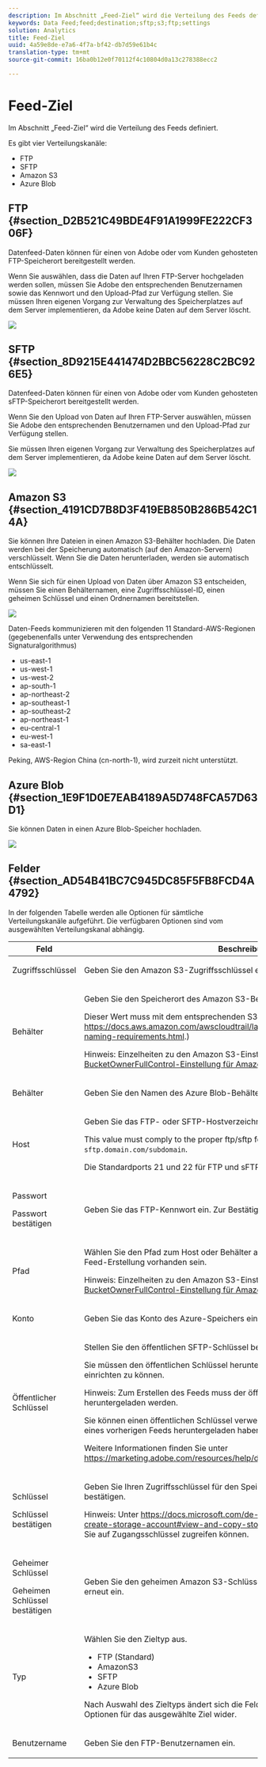 ```yaml
---
description: Im Abschnitt „Feed-Ziel“ wird die Verteilung des Feeds definiert.
keywords: Data Feed;feed;destination;sftp;s3;ftp;settings
solution: Analytics
title: Feed-Ziel
uuid: 4a59e8de-e7a6-4f7a-bf42-db7d59e61b4c
translation-type: tm+mt
source-git-commit: 16ba0b12e0f70112f4c10804d0a13c278388ecc2

---
```



# Feed-Ziel

Im Abschnitt „Feed-Ziel“ wird die Verteilung des Feeds definiert.

Es gibt vier Verteilungskanäle:

* FTP
* SFTP
* Amazon S3
* Azure Blob

## FTP {#section_D2B521C49BDE4F91A1999FE222CF306F}

Datenfeed-Daten können für einen von Adobe oder vom Kunden gehosteten FTP-Speicherort bereitgestellt werden.

Wenn Sie auswählen, dass die Daten auf Ihren FTP-Server hochgeladen werden sollen, müssen Sie Adobe den entsprechenden Benutzernamen sowie das Kennwort und den Upload-Pfad zur Verfügung stellen. Sie müssen Ihren eigenen Vorgang zur Verwaltung des Speicherplatzes auf dem Server implementieren, da Adobe keine Daten auf dem Server löscht.

![](assets/dest-ftp.jpg)

## SFTP {#section_8D9215E441474D2BBC56228C2BC926E5}

Datenfeed-Daten können für einen von Adobe oder vom Kunden gehosteten sFTP-Speicherort bereitgestellt werden.

Wenn Sie den Upload von Daten auf Ihren FTP-Server auswählen, müssen Sie Adobe den entsprechenden Benutzernamen und den Upload-Pfad zur Verfügung stellen.

<!-- 

Adobe Customer Care will provide you with a Public key. Verify in recording.

 -->

Sie müssen Ihren eigenen Vorgang zur Verwaltung des Speicherplatzes auf dem Server implementieren, da Adobe keine Daten auf dem Server löscht.

![](assets/dest-sftp.jpg)

## Amazon S3 {#section_4191CD7B8D3F419EB850B286B542C14A}

Sie können Ihre Dateien in einen Amazon S3-Behälter hochladen. Die Daten werden bei der Speicherung automatisch (auf den Amazon-Servern) verschlüsselt. Wenn Sie die Daten herunterladen, werden sie automatisch entschlüsselt.

Wenn Sie sich für einen Upload von Daten über Amazon S3 entscheiden, müssen Sie einen Behälternamen, eine Zugriffsschlüssel-ID, einen geheimen Schlüssel und einen Ordnernamen bereitstellen.

![](assets/dest-s3.jpg)

Daten-Feeds kommunizieren mit den folgenden 11 Standard-AWS-Regionen (gegebenenfalls unter Verwendung des entsprechenden Signaturalgorithmus)

* us-east-1
* us-west-1
* us-west-2
* ap-south-1
* ap-northeast-2
* ap-southeast-1
* ap-southeast-2
* ap-northeast-1
* eu-central-1
* eu-west-1
* sa-east-1

Peking, AWS-Region China (cn-north-1), wird zurzeit nicht unterstützt.

## Azure Blob {#section_1E9F1D0E7EAB4189A5D748FCA57D63D1}

Sie können Daten in einen Azure Blob-Speicher hochladen.

![](assets/azure.png)

## Felder {#section_AD54B41BC7C945DC85F5FB8FCD4A4792}

In der folgenden Tabelle werden alle Optionen für sämtliche Verteilungskanäle aufgeführt. Die verfügbaren Optionen sind vom ausgewählten Verteilungskanal abhängig.

<table id="table_F743C620C82349D9943A13B99EA312BA"> 
 <thead> 
  <tr> 
   <th colname="col1" class="entry"> Feld </th> 
   <th colname="col2" class="entry"> Beschreibung </th> 
  </tr> 
 </thead>
 <tbody> 
  <tr> 
   <td colname="col1"> <p>Zugriffsschlüssel </p> </td> 
   <td colname="col2"> <p>Geben Sie den Amazon S3-Zugriffsschlüssel ein. </p> </td> 
  </tr> 
  <tr> 
   <td colname="col1"> <p>Behälter </p> </td> 
   <td colname="col2"> <p>Geben Sie den Speicherort des Amazon S3-Behälters ein. </p> <p>Dieser Wert muss mit dem entsprechenden S3-Behälterformat übereinstimmen. (See <a href="https://docs.aws.amazon.com/awscloudtrail/latest/userguide/cloudtrail-s3-bucket-naming-requirements.html"  > https://docs.aws.amazon.com/awscloudtrail/latest/userguide/cloudtrail-s3-bucket-naming-requirements.html</a>.) </p> <p> <p>Hinweis: Einzelheiten zu den Amazon S3-Einstellungen finden Sie unter <a href="/help/export/analytics-data-feed/feed-troubleshooting.md#section_6797EBBB7E6D44D4B00C7AEDF4C2EE1D"  >BucketOwnerFullControl-Einstellung für Amazon S3-Datenfeeds</a>. </p> </p> </td> 
  </tr> 
  <tr> 
   <td colname="col1"> <p>Behälter </p> </td> 
   <td colname="col2"> <p>Geben Sie den Namen des Azure Blob-Behälters ein. </p> </td> 
  </tr> 
  <tr> 
   <td colname="col1"> <p> Host </p> </td> 
   <td colname="col2"> <p>Geben Sie das FTP- oder SFTP-Hostverzeichnis an. </p> <p>This value must comply to the proper ftp/sftp format, <code> ftp.domain.com/subdomain</code> or <code> sftp.domain.com/subdomain</code>. </p> <p> Die Standardports 21 und 22 für FTP und sFTP sind erforderlich. </p> </td> 
  </tr> 
  <tr> 
   <td colname="col1"> <p>Passwort </p> <p>Passwort bestätigen </p> </td> 
   <td colname="col2"> <p>Geben Sie das FTP-Kennwort ein. Zur Bestätigung neu eingeben </p> </td> 
  </tr> 
  <tr> 
   <td colname="col1"> <p>Pfad </p> </td> 
   <td colname="col2"> <p>Wählen Sie den Pfad zum Host oder Behälter aus. Dieser Pfad muss bereits vor der Feed-Erstellung vorhanden sein. </p> <p> <p>Hinweis: Einzelheiten zu den Amazon S3-Einstellungen finden Sie unter <a href="/help/export/analytics-data-feed/feed-troubleshooting.md#section_6797EBBB7E6D44D4B00C7AEDF4C2EE1D"  >BucketOwnerFullControl-Einstellung für Amazon S3-Datenfeeds</a>. </p> </p> </td> 
  </tr> 
  <tr> 
   <td colname="col1"> <p>Konto </p> </td> 
   <td colname="col2"> <p> Geben Sie das Konto des Azure-Speichers ein. </p> </td> 
  </tr> 
  <tr> 
   <td colname="col1"> <p>Öffentlicher Schlüssel </p> </td> 
   <td colname="col2"> <p>Stellen Sie den öffentlichen SFTP-Schlüssel bereit. </p> <p>Sie müssen den öffentlichen Schlüssel herunterladen, um das SFTP Repository einrichten zu können. </p> <p> <p>Hinweis: Zum Erstellen des Feeds muss der öffentliche Schlüssel nicht heruntergeladen werden. </p> </p> <p>Sie können einen öffentlichen Schlüssel verwenden, den Sie bereits beim Erstellen eines vorherigen Feeds heruntergeladen haben. </p> <p>Weitere Informationen finden Sie unter <a href="https://marketing.adobe.com/resources/help/en_US/whitepapers/ftp/ftp_sftp_dw.html"  >https://marketing.adobe.com/resources/help/de_DE/whitepapers/ftp/ftp_sftp_dw.html</a>. </p> </td> 
  </tr> 
  <tr> 
   <td colname="col1"> <p>Schlüssel </p> <p>Schlüssel bestätigen </p> </td> 
   <td colname="col2"> <p> Geben Sie Ihren Zugriffsschlüssel für den Speicher ein. Erneut eingeben und bestätigen. </p> <p> <p>Hinweis: Unter <a href="https://docs.microsoft.com/en-us/azure/storage/common/storage-create-storage-account#view-and-copy-storage-access-keys"  >https://docs.microsoft.com/de-de/azure/storage/common/storage-create-storage-account#view-and-copy-storage-access-keys</a> erfahren Sie, wie Sie auf Zugangsschlüssel zugreifen können. </p> </p> </td> 
  </tr> 
  <tr> 
   <td colname="col1"> <p>Geheimer Schlüssel </p> <p>Geheimen Schlüssel bestätigen </p> </td> 
   <td colname="col2"> <p>Geben Sie den geheimen Amazon S3-Schlüssel ein. Geben Sie ihn zur Bestätigung erneut ein. </p> </td> 
  </tr> 
  <tr> 
   <td colname="col1"> <p>Typ </p> </td> 
   <td colname="col2"> <p>Wählen Sie den Zieltyp aus. </p> <p> 
     <ul id="ul_B893EEDA73A34DE0AEB8570BE9027F21"> 
      <li id="li_325546FCEB404C50AA6829573CCA340B">FTP (Standard) </li> 
      <li id="li_6A2C03115903484797485D073A610607">AmazonS3 </li> 
      <li id="li_C24540F6FCD24702B7693A515CEBE977">SFTP </li> 
      <li id="li_8E03CA78E7FE427C9F6F8B112BC76266">Azure Blob </li> 
     </ul> </p> <p>Nach Auswahl des Zieltyps ändert sich die Feldliste und spiegelt die verfügbaren Optionen für das ausgewählte Ziel wider. </p> </td> 
  </tr> 
  <tr> 
   <td colname="col1"> <p>Benutzername </p> </td> 
   <td colname="col2"> <p>Geben Sie den FTP-Benutzernamen ein. </p> </td> 
  </tr> 
 </tbody> 
</table>

